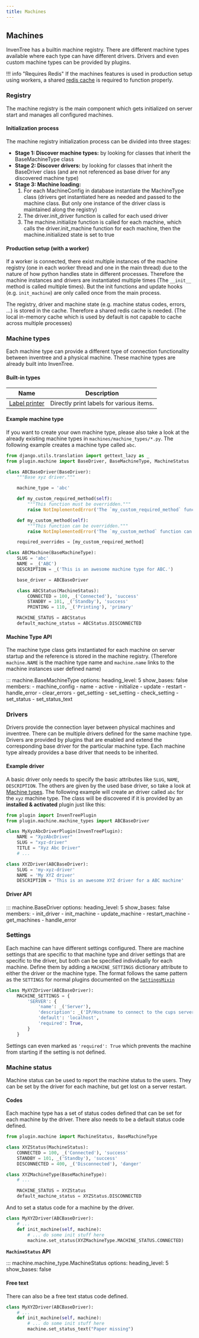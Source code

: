 ```yaml
---
title: Machines
---
```


## Machines

InvenTree has a builtin machine registry. There are different machine types available where each type can have different drivers. Drivers and even custom machine types can be provided by plugins.

!!! info "Requires Redis"
    If the machines features is used in production setup using workers, a shared [redis cache](../../start/docker.md#redis-cache) is required to function properly.

### Registry

The machine registry is the main component which gets initialized on server start and manages all configured machines.

#### Initialization process

The machine registry initialization process can be divided into three stages:

- **Stage 1: Discover machine types:** by looking for classes that inherit the BaseMachineType class
- **Stage 2: Discover drivers:** by looking for classes that inherit the BaseDriver class (and are not referenced as base driver for any discovered machine type)
- **Stage 3: Machine loading:**
    1. For each MachineConfig in database instantiate the MachineType class (drivers get instantiated here as needed and passed to the machine class. But only one instance of the driver class is maintained along the registry)
    2. The driver.init_driver function is called for each used driver
    3. The machine.initialize function is called for each machine, which calls the driver.init_machine function for each machine, then the machine.initialized state is set to true

#### Production setup (with a worker)

If a worker is connected, there exist multiple instances of the machine registry (one in each worker thread and one in the main thread) due to the nature of how python handles state in different processes. Therefore the machine instances and drivers are instantiated multiple times (The `__init__` method is called multiple times). But the init functions and update hooks (e.g. `init_machine`) are only called once from the main process.

The registry, driver and machine state (e.g. machine status codes, errors, ...) is stored in the cache. Therefore a shared redis cache is needed. (The local in-memory cache which is used by default is not capable to cache across multiple processes)


### Machine types

Each machine type can provide a different type of connection functionality between inventree and a physical machine. These machine types are already built into InvenTree.

#### Built-in types

| Name | Description  |
| --- | --- |
| [Label printer](./label_printer.md) | Directly print labels for various items. |

#### Example machine type

If you want to create your own machine type, please also take a look at the already existing machine types in `machines/machine_types/*.py`. The following example creates a machine type called `abc`.

```py
from django.utils.translation import gettext_lazy as _
from plugin.machine import BaseDriver, BaseMachineType, MachineStatus

class ABCBaseDriver(BaseDriver):
    """Base xyz driver."""

    machine_type = 'abc'

    def my_custom_required_method(self):
        """This function must be overridden."""
        raise NotImplementedError('The `my_custom_required_method` function must be overridden!')

    def my_custom_method(self):
        """This function can be overridden."""
        raise NotImplementedError('The `my_custom_method` function can be overridden!')

    required_overrides = [my_custom_required_method]

class ABCMachine(BaseMachineType):
    SLUG = 'abc'
    NAME = _('ABC')
    DESCRIPTION = _('This is an awesome machine type for ABC.')

    base_driver = ABCBaseDriver

    class ABCStatus(MachineStatus):
        CONNECTED = 100, _('Connected'), 'success'
        STANDBY = 101, _('Standby'), 'success'
        PRINTING = 110, _('Printing'), 'primary'

    MACHINE_STATUS = ABCStatus
    default_machine_status = ABCStatus.DISCONNECTED
```

#### Machine Type API

The machine type class gets instantiated for each machine on server startup and the reference is stored in the machine registry. (Therefore `machine.NAME` is the machine type name and `machine.name` links to the machine instances user defined name)

::: machine.BaseMachineType
    options:
        heading_level: 5
        show_bases: false
        members:
          - machine_config
          - name
          - active
          - initialize
          - update
          - restart
          - handle_error
          - clear_errors
          - get_setting
          - set_setting
          - check_setting
          - set_status
          - set_status_text

### Drivers

Drivers provide the connection layer between physical machines and inventree. There can be multiple drivers defined for the same machine type. Drivers are provided by plugins that are enabled and extend the corresponding base driver for the particular machine type. Each machine type already provides a base driver that needs to be inherited.

#### Example driver

A basic driver only needs to specify the basic attributes like `SLUG`, `NAME`, `DESCRIPTION`. The others are given by the used base driver, so take a look at [Machine types](#machine-types). The following example will create an driver called `abc` for the `xyz` machine type. The class will be discovered if it is provided by an **installed & activated** plugin just like this:

```py
from plugin import InvenTreePlugin
from plugin.machine.machine_types import ABCBaseDriver

class MyXyzAbcDriverPlugin(InvenTreePlugin):
    NAME = "XyzAbcDriver"
    SLUG = "xyz-driver"
    TITLE = "Xyz Abc Driver"
    # ...

class XYZDriver(ABCBaseDriver):
    SLUG = 'my-xyz-driver'
    NAME = 'My XYZ driver'
    DESCRIPTION = 'This is an awesome XYZ driver for a ABC machine'
```

#### Driver API

::: machine.BaseDriver
    options:
        heading_level: 5
        show_bases: false
        members:
          - init_driver
          - init_machine
          - update_machine
          - restart_machine
          - get_machines
          - handle_error

### Settings

Each machine can have different settings configured. There are machine settings that are specific to that machine type and driver settings that are specific to the driver, but both can be specified individually for each machine. Define them by adding a `MACHINE_SETTINGS` dictionary attribute to either the driver or the machine type. The format follows the same pattern as the `SETTINGS` for normal plugins documented on the [`SettingsMixin`](../plugins/settings.md)

```py
class MyXYZDriver(ABCBaseDriver):
    MACHINE_SETTINGS = {
        'SERVER': {
            'name': _('Server'),
            'description': _('IP/Hostname to connect to the cups server'),
            'default': 'localhost',
            'required': True,
        }
    }
```

Settings can even marked as `'required': True` which prevents the machine from starting if the setting is not defined.

### Machine status

Machine status can be used to report the machine status to the users. They can be set by the driver for each machine, but get lost on a server restart.

#### Codes

Each machine type has a set of status codes defined that can be set for each machine by the driver. There also needs to be a default status code defined.

```py
from plugin.machine import MachineStatus, BaseMachineType

class XYZStatus(MachineStatus):
    CONNECTED = 100, _('Connected'), 'success'
    STANDBY = 101, _('Standby'), 'success'
    DISCONNECTED = 400, _('Disconnected'), 'danger'

class XYZMachineType(BaseMachineType):
    # ...

    MACHINE_STATUS = XYZStatus
    default_machine_status = XYZStatus.DISCONNECTED
```

And to set a status code for a machine by the driver.

```py
class MyXYZDriver(ABCBaseDriver):
    # ...
    def init_machine(self, machine):
        # ... do some init stuff here
        machine.set_status(XYZMachineType.MACHINE_STATUS.CONNECTED)
```

**`MachineStatus` API**

::: machine.machine_type.MachineStatus
    options:
        heading_level: 5
        show_bases: false

#### Free text

There can also be a free text status code defined.

```py
class MyXYZDriver(ABCBaseDriver):
    # ...
    def init_machine(self, machine):
        # ... do some init stuff here
        machine.set_status_text("Paper missing")
```
